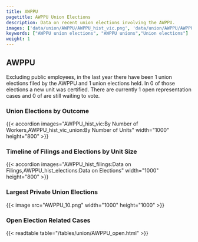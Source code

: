 ```yaml
---
title: AWPPU
pagetitle: AWPPU Union Elections
description: Data on recent union elections involving the AWPPU.
images: ['data/union/AWPPU/AWPPU_hist_vic.png', 'data/union/AWPPU/AWPPU_hist_size.png', 'data/union/AWPPU/AWPPU_10.png']
keywords: ["AWPPU union elections", "AWPPU unions","Union elections"]
weight: 1
---
```

##  AWPPU

Excluding public employees, in the last year there have been 1 union elections filed by the AWPPU and 1 union elections held. In 0 of those elections a new unit was certified. There are currently 1 open representation cases and 0 of are still waiting to vote.

### Union Elections by Outcome
{{< accordion images="AWPPU_hist_vic:By Number of Workers,AWPPU_hist_vic_union:By Number of Units" width="1000" height="800" >}}

### Timeline of Filings and Elections by Unit Size
{{< accordion images="AWPPU_hist_filings:Data on Filings,AWPPU_hist_elections:Data on Elections" width="1000" height="800" >}}

### Largest Private Union Elections
{{< image src="AWPPU_10.png" width="1000" height="1000"  >}}

### Open Election Related Cases
{{< readtable table="/tables/union/AWPPU_open.html" >}}

